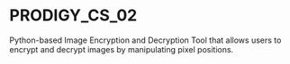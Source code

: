 # PRODIGY_CS_02
Python-based Image Encryption and Decryption Tool that allows users to encrypt and decrypt images by manipulating pixel positions.
